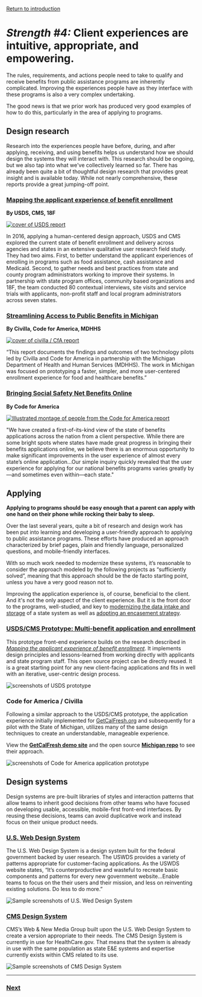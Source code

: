 [Return to introduction](index.md)

# _Strength #4:_ Client experiences are intuitive, appropriate, and empowering.

The rules, requirements, and actions people need to take to qualify and receive benefits from public assistance programs are inherently complicated. Improving the experiences people have as they interface with these programs is also a very complex undertaking.

The good news is that we prior work has produced very good examples of how to do this, particularly in the area of applying to programs.

## Design research

Research into the experiences people have before, during, and after applying, receiving, and using benefits helps us understand how we should design the systems they will interact with. This research should be ongoing, but we also tap into what we've collectively learned so far. There has already been quite a bit of thoughtful design research that provides great insight and is available today. While not nearly comprehensive, these reports provide a great jumping-off point.

### [Mapping the applicant experience of benefit enrollment](https://medium.com/the-u-s-digital-service/redesigning-the-journey-to-critical-benefits-for-americans-in-poverty-2ca068591f32)

**By USDS, CMS, 18F**

[![cover of USDS report](/concept_assets/b_usds_cover.png)](bit.ly/2LlC8aP)

In 2016, applying a human-centered design approach, USDS and CMS explored the current state of benefit enrollment and delivery across agencies and states in an extensive qualitative user research field study. They had two aims. First, to better understand the applicant experiences of enrolling in programs such as food assistance, cash assistance and Medicaid. Second, to gather needs and best practices from state and county program administrators working to improve their systems. In partnership with state program offices, community based organizations and 18F, the team conducted 80 contextual interviews, site visits and service trials with applicants, non-profit staff and local program administrators across seven states.

### [Streamlining Access to Public Benefits in Michigan](bit.ly/michigan-report)

**By Civilla, Code for America, MDHHS**

[![cover of civilla / CfA report](/concept_assets/b_mi_cover.png)](bit.ly/michigan-report)

“This report documents the findings and outcomes of two technology pilots led by Civilla and Code for America in partnership with the Michigan Department of Health and Human Services (MDHHS). The work in Michigan was focused on prototyping a faster, simpler, and more user-centered enrollment experience for food and healthcare benefits.”

### [Bringing Social Safety Net Benefits Online](https://www.codeforamerica.org/programs/integrated-benefits/bringing-social-safety-net-benefits-online)

**By Code for America**

[![Illustrated montage of people from the Code for America report](/concept_assets/b_50states.png)](https://www.codeforamerica.org/programs/integrated-benefits/bringing-social-safety-net-benefits-online)

"We have created a first-of-its-kind view of the state of benefits applications across the nation from a client perspective. While there are some bright spots where states have made great progress in bringing their benefits applications online, we believe there is an enormous opportunity to make significant improvements in the user experience of almost every state’s online application...Our simple inquiry quickly revealed that the user experience for applying for our national benefits programs varies greatly by—and sometimes even within—each state."


## Applying

**Applying to programs should be easy enough that a parent can apply with one hand on their phone while rocking their baby to sleep.**

Over the last several years, quite a bit of research and design work has been put into learning and developing a user-friendly approach to applying to public assistance programs. These efforts have produced an approach characterized by brief pages, plain and friendly language, personalized questions, and mobile-friendly interfaces.

With so much work needed to modernize these systems, it’s reasonable to consider the approach modeled by the following projects as “sufficiently solved”, meaning that this approach should be the de facto starting point, unless you have a very good reason not to.

Improving the application experience is, of course, beneficial to the client. And it's not the only aspect of the client experience. But it is the front door to the programs, well-studied, and key to [modernizing the data intake and storage](data.md) of a state system as well as [adopting an encasement strategy](incremental.md).

### [USDS/CMS Prototype: Multi-benefit application and enrollment](https://usds.github.io/benefits-enrollment-prototype/)

This prototype front-end experience builds on the research described in [_Mapping the applicant experience of benefit enrollment_](#mapping-the-applicant-experience-of-benefit-enrollment). It implements design principles and lessons-learned from working directly with applicants and state program staff. This open source project can be directly reused. It is a great starting point for any new client-facing applications and fits in well with an iterative, user-centric design process.

![screenshots of USDS prototype](/concept_assets/b_usds_prototype.png)

### Code for America / Civilla

Following a similar approach to the USDS/CMS prototype, the application experience initially implemented for [GetCalFresh.org](https://www.getcalfresh.org/) and subsequently for a pilot with the State of Michigan, utilizes many of the same design techniques to create an understandable, manageable experience.

View the [**GetCalFresh demo site**](https://demo.getcalfresh.org/) and the open source [**Michigan repo**](bit.ly/2G5nEre) to see their approach.

![screenshots of Code for America application prototype](/concept_assets/b_cfa_getcalfresh.png)

## Design systems

Design systems are pre-built libraries of styles and interaction patterns that allow teams to inherit good decisions from other teams who have focused on developing usable, accessible, mobile-first front-end interfaces. By reusing these decisions, teams can avoid duplicative work and instead focus on their unique product needs.

### [U.S. Web Design System](https://designsystem.digital.gov/)

The U.S. Web Design System is a design system built for the federal government backed by user research. The USWDS provides a variety of patterns appropriate for customer-facing applications. As the USWDS website states, “It’s counterproductive and wasteful to recreate basic components and patterns for every new government website...Enable teams to focus on the their users and their mission, and less on reinventing existing solutions. Do less to do more.”

![Sample screenshots of U.S. Wed Design System](/concept_assets/b_uswds.png)

### [CMS Design System](https://design.cms.gov/)

CMS’s Web & New Media Group built upon the U.S. Web Design System to create a version appropriate to their needs. The CMS Design System is currently in use for HealthCare.gov. That means that the system is already in use with the same population as state E&E systems and expertise currently exists within CMS related to its use.

![Sample screenshots of CMS Design System](/concept_assets/b_cmsds.png)

---

### [Next](state-staff.md)
